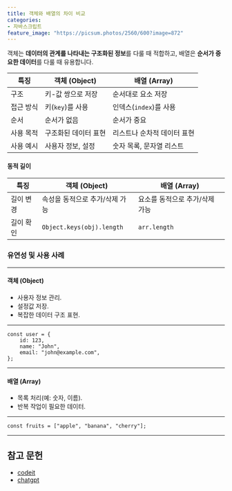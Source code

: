 ```yaml
---
title: 객체와 배열의 차이 비교
categories:
- 자바스크립트
feature_image: "https://picsum.photos/2560/600?image=872"
---
```


객체는 **데이터의 관계를 나타내는 구조화된 정보**를 다룰 때 적합하고, 배열은 **순서가 중요한 데이터**를 다룰 때 유용합니다.

| 특징 | 객체 (Object) | 배열 (Array) |
|--|--|--|
| 구조 | 키-값 쌍으로 저장 | 순서대로 요소 저장 |
| 접근 방식 | 키(`key`)를 사용 | 인덱스(`index`)를 사용 |
| 순서 | 순서가 없음 | 순서가 중요 |
| 사용 목적 | 구조화된 데이터 표현 | 리스트나 순차적 데이터 표현 |
| 사용 예시 | 사용자 정보, 설정 | 숫자 목록, 문자열 리스트 |

#### 동적 길이

| 특징 | 객체 (Object) | 배열 (Array) |
|--|--|--|
| 길이 변경 | 속성을 동적으로 추가/삭제 가능 | 요소를 동적으로 추가/삭제 가능 |
| 길이 확인 | `Object.keys(obj).length` | `arr.length` |


### 유연성 및 사용 사례

----

#### 객체 (Object)
   -   사용자 정보 관리.
   -   설정값 저장.
   -   복잡한 데이터 구조 표현.

-----
    const user = { 
	    id: 123,
	    name: "John",
	    email: "john@example.com",
    };
    
----
#### 배열 (Array)
-   목록 처리(예: 숫자, 이름).
-   반복 작업이 필요한 데이터.

----

    const fruits = ["apple", "banana", "cherry"];

----



## 참고 문헌

 - [codeit](https://www.codeit.kr/) 
 - [chatgpt](https://chatgpt.com/) 
